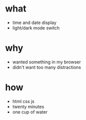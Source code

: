 # what
* time and date display
* light/dark mode switch 

# why
* wanted something in my browser
* didn't want too many distractions

# how
* html css js
* twenty minutes
* one cup of water

